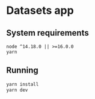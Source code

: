 # Datasets app

## System requirements

```
node ^14.18.0 || >=16.0.0
yarn
```

## Running

```sh
yarn install
yarn dev
```